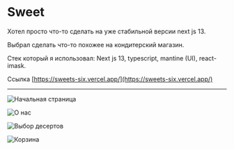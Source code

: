 # Sweet

Хотел просто что-то сделать на уже стабильной версии next js 13. 

Выбрал сделать что-то похожее на кондитерский магазин.

Стек который я использовал: Next js 13, typescript, mantine (UI), react-imask.

Ссылка [https://sweets-six.vercel.app/](https://sweets-six.vercel.app/) 

---

![Начальная страница](https://i.imgur.com/rO72Ma4.png)


![О нас](https://i.imgur.com/khMDoU9.png)


![Выбор десертов](https://i.imgur.com/xfyCwRb.png)

![Корзина](https://i.imgur.com/0VBsXVy.png)
